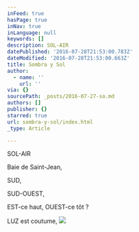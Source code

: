 ```yaml
---
inFeed: true
hasPage: true
inNav: true
inLanguage: null
keywords: []
description: SOL-AIR
datePublished: '2016-07-28T21:53:00.783Z'
dateModified: '2016-07-28T21:53:00.663Z'
title: Sombra y Sol
author:
  - name: ''
    url: ''
via: {}
sourcePath: _posts/2016-07-27-so.md
authors: []
publisher: {}
starred: true
url: sombra-y-sol/index.html
_type: Article

---
```

SOL-AIR

Baie de Saint-Jean,

SUD, 

SUD-OUEST,

EST-ce haut, OUEST-ce tôt ? 

LUZ est coutume,
![](https://the-grid-user-content.s3-us-west-2.amazonaws.com/8b24268e-da18-4ee0-8605-2f4d92192325.jpg)
